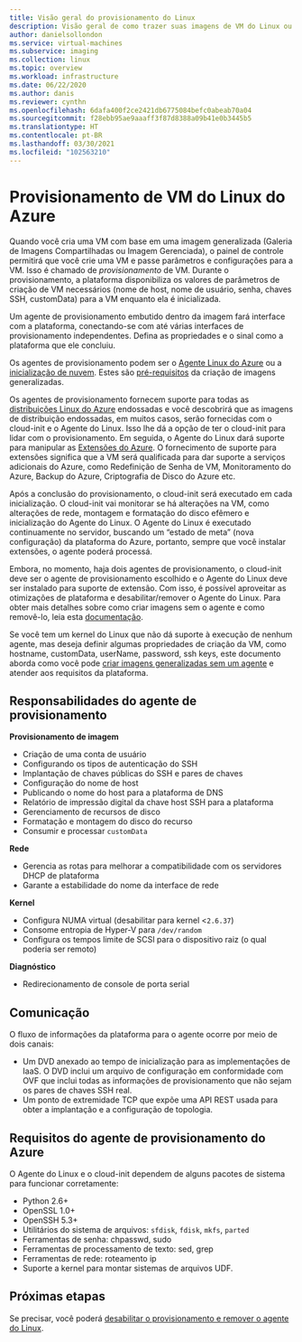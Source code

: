 ```yaml
---
title: Visão geral do provisionamento do Linux
description: Visão geral de como trazer suas imagens de VM do Linux ou criar imagens para serem usadas no Azure.
author: danielsollondon
ms.service: virtual-machines
ms.subservice: imaging
ms.collection: linux
ms.topic: overview
ms.workload: infrastructure
ms.date: 06/22/2020
ms.author: danis
ms.reviewer: cynthn
ms.openlocfilehash: 6dafa400f2ce2421db6775084befc0abeab70a04
ms.sourcegitcommit: f28ebb95ae9aaaff3f87d8388a09b41e0b3445b5
ms.translationtype: HT
ms.contentlocale: pt-BR
ms.lasthandoff: 03/30/2021
ms.locfileid: "102563210"
---
```

# <a name="azure-linux-vm-provisioning"></a>Provisionamento de VM do Linux do Azure
Quando você cria uma VM com base em uma imagem generalizada (Galeria de Imagens Compartilhadas ou Imagem Gerenciada), o painel de controle permitirá que você crie uma VM e passe parâmetros e configurações para a VM. Isso é chamado de *provisionamento* de VM. Durante o provisionamento, a plataforma disponibiliza os valores de parâmetros de criação de VM necessários (nome de host, nome de usuário, senha, chaves SSH, customData) para a VM enquanto ela é inicializada. 

Um agente de provisionamento embutido dentro da imagem fará interface com a plataforma, conectando-se com até várias interfaces de provisionamento independentes. Defina as propriedades e o sinal como a plataforma que ele concluiu. 

Os agentes de provisionamento podem ser o [Agente Linux do Azure](../extensions/agent-linux.md) ou a [inicialização de nuvem](./using-cloud-init.md). Estes são [pré-requisitos](create-upload-generic.md) da criação de imagens generalizadas.

Os agentes de provisionamento fornecem suporte para todas as [distribuições Linux do Azure](./endorsed-distros.md) endossadas e você descobrirá que as imagens de distribuição endossadas, em muitos casos, serão fornecidas com o cloud-init e o Agente do Linux. Isso lhe dá a opção de ter o cloud-init para lidar com o provisionamento. Em seguida, o Agente do Linux dará suporte para manipular as [Extensões do Azure](../extensions/features-windows.md). O fornecimento de suporte para extensões significa que a VM será qualificada para dar suporte a serviços adicionais do Azure, como Redefinição de Senha de VM, Monitoramento do Azure, Backup do Azure, Criptografia de Disco do Azure etc.

Após a conclusão do provisionamento, o cloud-init será executado em cada inicialização. O cloud-init vai monitorar se há alterações na VM, como alterações de rede, montagem e formatação do disco efêmero e inicialização do Agente do Linux. O Agente do Linux é executado continuamente no servidor, buscando um “estado de meta” (nova configuração) da plataforma do Azure, portanto, sempre que você instalar extensões, o agente poderá processá.

Embora, no momento, haja dois agentes de provisionamento, o cloud-init deve ser o agente de provisionamento escolhido e o Agente do Linux deve ser instalado para suporte de extensão. Com isso, é possível aproveitar as otimizações de plataforma e desabilitar/remover o Agente do Linux. Para obter mais detalhes sobre como criar imagens sem o agente e como removê-lo, leia esta [documentação](disable-provisioning.md).

Se você tem um kernel do Linux que não dá suporte à execução de nenhum agente, mas deseja definir algumas propriedades de criação da VM, como hostname, customData, userName, password, ssh keys, este documento aborda como você pode [criar imagens generalizadas sem um agente](no-agent.md) e atender aos requisitos da plataforma.


## <a name="provisioning-agent-responsibilities"></a>Responsabilidades do agente de provisionamento

**Provisionamento de imagem**
  
- Criação de uma conta de usuário
- Configurando os tipos de autenticação do SSH
- Implantação de chaves públicas do SSH e pares de chaves
- Configuração do nome de host
- Publicando o nome do host para a plataforma de DNS
- Relatório de impressão digital da chave host SSH para a plataforma
- Gerenciamento de recursos de disco
- Formatação e montagem do disco do recurso
- Consumir e processar `customData`
 
**Rede**
  
- Gerencia as rotas para melhorar a compatibilidade com os servidores DHCP de plataforma
- Garante a estabilidade do nome da interface de rede

**Kernel**
  
- Configura NUMA virtual (desabilitar para kernel <`2.6.37`)
- Consome entropia de Hyper-V para `/dev/random`
- Configura os tempos limite de SCSI para o dispositivo raiz (o qual poderia ser remoto)

**Diagnóstico**
  
- Redirecionamento de console de porta serial

## <a name="communication"></a>Comunicação
O fluxo de informações da plataforma para o agente ocorre por meio de dois canais:

- Um DVD anexado ao tempo de inicialização para as implementações de IaaS. O DVD inclui um arquivo de configuração em conformidade com OVF que inclui todas as informações de provisionamento que não sejam os pares de chaves SSH real.
- Um ponto de extremidade TCP que expõe uma API REST usada para obter a implantação e a configuração de topologia.


## <a name="azure-provisioning-agent-requirements"></a>Requisitos do agente de provisionamento do Azure
O Agente do Linux e o cloud-init dependem de alguns pacotes de sistema para funcionar corretamente:
- Python 2.6+
- OpenSSL 1.0+
- OpenSSH 5.3+
- Utilitários do sistema de arquivos: `sfdisk`, `fdisk`, `mkfs`, `parted`
- Ferramentas de senha: chpasswd, sudo
- Ferramentas de processamento de texto: sed, grep
- Ferramentas de rede: roteamento ip
- Suporte a kernel para montar sistemas de arquivos UDF.

## <a name="next-steps"></a>Próximas etapas

Se precisar, você poderá [desabilitar o provisionamento e remover o agente do Linux](disable-provisioning.md).
